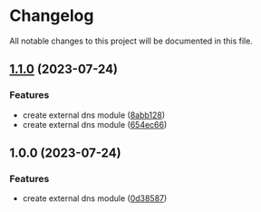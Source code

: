 # Changelog

All notable changes to this project will be documented in this file.

## [1.1.0](https://github.com/easy-modules/terraform-easy-external-dns/compare/v1.0.0...v1.1.0) (2023-07-24)


### Features

* create external dns module ([8abb128](https://github.com/easy-modules/terraform-easy-external-dns/commit/8abb1285c212e257d90f345ae404ba24fd01f2f3))
* create external dns module ([654ec66](https://github.com/easy-modules/terraform-easy-external-dns/commit/654ec66aa7a8b5c37b8139d40408b1690f2fd2e7))

## 1.0.0 (2023-07-24)


### Features

* create external dns module ([0d38587](https://github.com/easy-modules/terraform-easy-external-dns/commit/0d3858725508e20ab39ac68fc4591ed471378d55))
